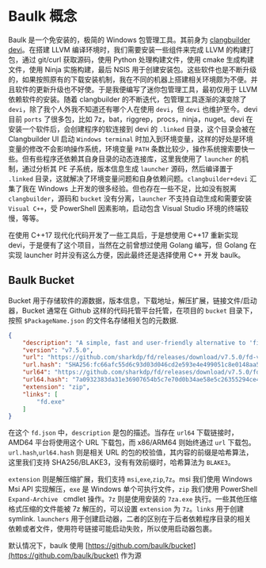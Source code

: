 # Baulk 概念

Baulk 是一个免安装的，极简的 Windows 包管理工具。其前身为 [clangbuilder devi](https://github.com/fstudio/clangbuilder/blob/master/bin/devi.ps1)。在搭建 LLVM 编译环境时，我们需要安装一些组件来完成 LLVM 的构建打包，通过 git/curl 获取源码，使用 Python 处理构建文件，使用 cmake 生成构建文件，使用 Ninja 实施构建，最后 NSIS 用于创建安装包。这些软件也是不断升级的，如果按照原有的下载安装机制，我在不同的机器上搭建相关环境颇为不便。并且软件的更新升级也不好使。于是我便编写了迷你包管理工具，最初仅用于 LLVM 依赖软件的安装。随着 clangbuilder 的不断迭代，包管理工具逐渐的演变除了 `devi`，除了我个人外我不知道还有哪个人在使用 `devi`，但 `devi` 也维护至今。devi 目前 `ports` 了很多包，比如 7z，bat，riggrep，procs，ninja，nuget。devi 在安装一个软件后，会创建程序的软连接到 devi 的 `.linked` 目录，这个目录会被在 Clangbuilder UI 启动 `Windows terminal` 时加入到环境变量，这样的好处是环境变量的修改不会影响操作系统，环境变量 `PATH` 条数比较少，操作系统搜索要快一些。但有些程序还依赖其自身目录的动态连接库，这里我使用了 `launcher` 的机制，通过分析其 PE 子系统，版本信息生成 `launcher` 源码，然后编译置于 `.linked` 目录，这就解决了环境变量问题和自身依赖问题。`clangbuilder+devi` 汇集了我在 Windows 上开发的很多经验。但也存在一些不足，比如没有脱离 `clangbuilder`，源码和 `bucket` 没有分离，`launcher` 不支持自动生成和需要安装 `Visual C++`，受 PowerShell 因素影响，启动包含 Visual Studio 环境的终端较慢，等等。

在使用 C++17 现代化代码开发了一些工具后，于是想使用 C++17 重新实现 devi，于是便有了这个项目，当然在之前曾想过使用 Golang 编写，但 Golang 在实现 launcher 时并没有这么方便，因此最终还是选择使用 C++ 开发 baulk。


## Baulk Bucket

Bucket 用于存储软件的源数据，版本信息，下载地址，解压扩展，链接文件/启动器，Bucket 通常在 Github 这样的代码托管平台托管，在项目的 `bucket` 目录下，按照 `$PackageName.json` 的文件名存储相关包的元数据.

```json
{
    "description": "A simple, fast and user-friendly alternative to 'find'",
    "version": "v7.5.0",
    "url": "https://github.com/sharkdp/fd/releases/download/v7.5.0/fd-v7.5.0-x86_64-pc-windows-msvc.zip",
    "url.hash": "SHA256:fc66afc55d6c93d03d046cd2e593e4e499051c8e0148aa59368792ca0db439cf",
    "url64": "https://github.com/sharkdp/fd/releases/download/v7.5.0/fd-v7.5.0-i686-pc-windows-msvc.zip",
    "url64.hash": "7a0932383da31e36907654b5c7e70d0b34ae58e5c26355294ce47f96162d9533",
    "extension": "zip",
    "links": [
        "fd.exe"
    ]
}
```

在这个 `fd.json` 中，`description` 是包的描述。当存在 `url64` 下载链接时，AMD64 平台将使用这个 URL 下载包，而 x86/ARM64 则始终通过 `url` 下载包。`url.hash`,`url64.hash` 则是相关 URL 的包的校验值，其内容的前缀是哈希算法，这里我们支持 SHA256/BLAKE3，没有有效前缀时，哈希算法为 `BLAKE3`。

`extension` 则是解压缩扩展，我们支持 `msi`,`exe`,`zip`,`7z`。msi 我们使用 Windows Msi API 实现解压，`exe` 是 Windows 单个可执行文件，`zip` 我们使用 PowerShell `Expand-Archive ` cmdlet 操作。`7z` 则是使用安装的 `7za.exe` 执行。一些其他压缩格式压缩的文件能被 7z 解压的，可以设置 `extension`  为 `7z`。`links` 用于创建 symlink. `launchers` 用于创建启动器，二者的区别在于后者依赖程序目录的相关依赖或者文件，使用符号链接可能启动失败，所以使用启动器包裹。

默认情况下，baulk 使用 [https://github.com/baulk/bucket](https://github.com/baulk/bucket) 作为源
